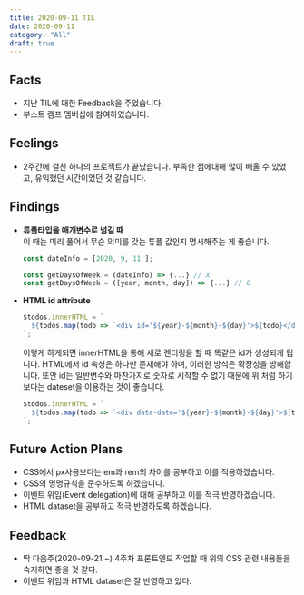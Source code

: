 ```yaml
---
title: 2020-09-11 TIL
date: 2020-09-11
category: "All"
draft: true
---
```


## Facts

- 지난 TIL에 대한 Feedback을 주었습니다.
- 부스트 캠프 멤버십에 참여하였습니다.

## Feelings

- 2주간에 걸친 하나의 프로젝트가 끝났습니다. 부족한 점에대해 많이 배울 수 있었고, 유익했던 시간이었던 것 같습니다.

## Findings

- **튜플타입을 매개변수로 넘길 때**  
  이 때는 미리 풀어서 무슨 의미를 갖는 튜플 값인지 명시해주는 게 좋습니다.

    ```js
    const dateInfo = [2020, 9, 11 ];

    const getDaysOfWeek = (dateInfo) => {...} // X
    const getDaysOfWeek = ([year, month, day]) => {...} // O
    ```

- **HTML id attribute**  
  
    ```js
    $todos.innerHTML = `
      ${todos.map(todo => `<div id='${year}-${month}-${day}'>${todo}</div>`)}
    `;
    ```

    이렇게 하게되면 innerHTML을 통해 새로 렌더링을 할 때 똑같은 id가 생성되게 됩니다. HTML에서 id 속성은 하나만 존재해야 하며, 이러한 방식은 확장성을 방해합니다. 또안 id는 일반변수와 마찬가지로 숫자로 시작할 수 없기 때문에 위 처럼 하기보다는 dateset을 이용하는 것이 좋습니다.

    ```js
    $todos.innerHTML = `
      ${todos.map(todo => `<div data-date='${year}-${month}-${day}'>${todo}</div>`)}
    `;
    ```

## Future Action Plans

- CSS에서 px사용보다는 em과 rem의 차이를 공부하고 이를 적용하겠습니다.
- CSS의 명명규칙을 준수하도록 하겠습니다.
- 이벤트 위임(Event delegation)에 대해 공부하고 이를 적극 반영하겠습니다.
- HTML dataset을 공부하고 적극 반영하도록 하겠습니다.

## Feedback

- 딱 다음주(2020-09-21 ~) 4주차 프론트엔드 작업할 때 위의 CSS 관련 내용들을 숙지하면 좋을 것 같다.
- 이벤트 위임과 HTML dataset은 잘 반영하고 있다.
